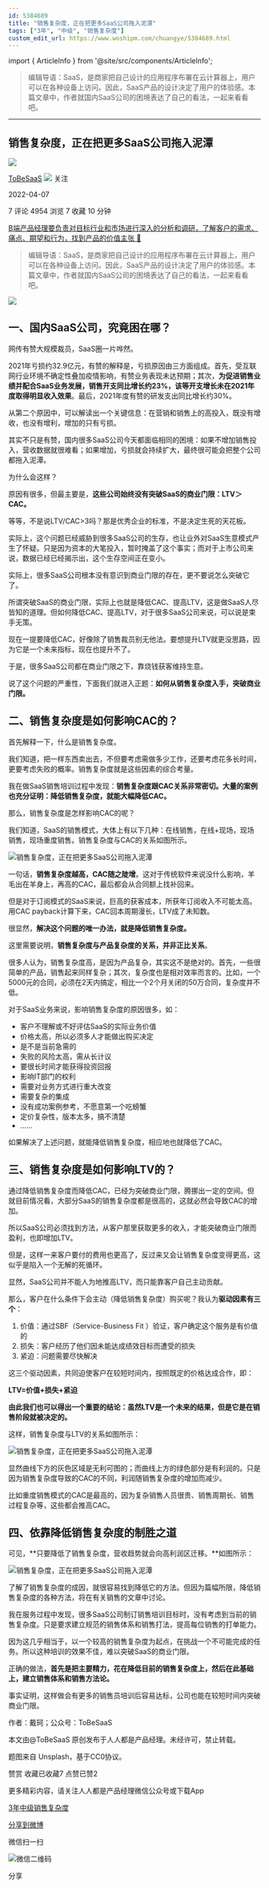 ```yaml
---
id: 5384689
title: "销售复杂度，正在把更多SaaS公司拖入泥潭"
tags: ["3年", "中级", "销售复杂度"]
custom_edit_url: https://www.woshipm.com/chuangye/5384689.html
---
```

import { ArticleInfo } from '@site/src/components/ArticleInfo';

<ArticleInfo
    author="ToBeSaaS"
    authorLink="https://www.woshipm.com/u/1341134"
    published="2022-04-07"
    views={4954}
    comments={7}
    collects={7}
/>

> 编辑导语：SaaS，是商家把自己设计的应用程序布署在云计算器上，用户可以在各种设备上访问。因此，SaaS产品的设计决定了用户的体验感。本篇文章中，作者就国内SaaS公司的困境表达了自己的看法，一起来看看吧。

---

## 销售复杂度，正在把更多SaaS公司拖入泥潭

[![](https://static.qidianla.com/woshipm_def_head_1.jpg?imageView2/1/w/72/h/72/q/100)](https://www.woshipm.com/u/1341134)

[ToBeSaaS](https://www.woshipm.com/u/1341134) ![](https://static.woshipm.com/tag/1101_1@2x.png) 关注

2022-04-07

7 评论 4954 浏览 7 收藏 10 分钟

[B端产品经理要负责对目标行业和市场进行深入的分析和调研，了解客户的需求、痛点、期望和行为，找到产品的价值主张 🔗](https://ke.qidianla.com/courses/bcpm)

> 编辑导语：SaaS，是商家把自己设计的应用程序布署在云计算器上，用户可以在各种设备上访问。因此，SaaS产品的设计决定了用户的体验感。本篇文章中，作者就国内SaaS公司的困境表达了自己的看法，一起来看看吧。

![](https://image.yunyingpai.com/wp/2022/03/7fJAq9chpPh5x24JKINx.jpg)

## 一、国内SaaS公司，究竟困在哪？

网传有赞大规模裁员，SaaS圈一片哗然。

2021年亏损约32.9亿元，有赞的解释是，亏损原因由三方面组成。首先，受互联网行业环境不确定性叠加疫情影响，有赞业务表现未达预期；其次，**为促进销售业绩并配合SaaS业务发展，销售开支同比增长约23%，该等开支增长未在2021年度取得明显收入效果**。最后，2021年度有赞的研发支出同比增长约30%。

从第二个原因中，可以解读出一个关键信息：在营销和销售上的高投入，既没有增收，也没有增利，增加的只有亏损。

其实不只是有赞，国内很多SaaS公司今天都面临相同的困境：如果不增加销售投入，营收数据就很难看；如果增加，亏损就会持续扩大，最终很可能会把整个公司都拖入泥潭。

为什么会这样？

原因有很多，但最主要是，**这些公司始终没有突破SaaS的商业门限：LTV＞****CAC****。**

等等，不是说LTV/CAC>3吗？那是优秀企业的标准，不是决定生死的天花板。

实际上，这个问题已经威胁到很多SaaS公司的生存，也让业外对SaaS生意模式产生了怀疑。只是因为资本的大笔投入，暂时掩盖了这个事实；而对于上市公司来说，数据已经已经揭示出，这个生存空间正在变小。

实际上，很多SaaS公司根本没有意识到商业门限的存在，更不要说怎么突破它了。

所谓突破SaaS的商业门限，实际上也就是降低CAC、提高LTV，这是做SaaS人尽皆知的道理。但如何降低CAC、提高LTV，对于很多SaaS公司来说，可以说是束手无策。

现在一提要降低CAC，好像除了销售裁员别无他法。要想提升LTV就更没思路，因为它是一个未来指标，现在也提升不了。

于是，很多SaaS公司都在商业门限之下，靠烧钱获客维持生意。

说了这个问题的严重性，下面我们就进入正题：**如何从销售复杂度入手，突破商业门限。**

## 二、销售复杂度是如何影响CAC的？

首先解释一下，什么是销售复杂度。

我们知道，把一样东西卖出去，不但要考虑需做多少工作，还要考虑花多长时间，更要考虑失败的概率。销售复杂度就是这些因素的综合考量。

我在做SaaS销售培训过程中发现：**销售复杂度跟CAC关系非常密切。大量的案例也充分证明：降低销售复杂度，就能大幅降低CAC。**

那么，销售复杂度是怎样影响CAC的呢？

我们知道，SaaS的销售模式，大体上有以下几种：在线销售，在线+现场，现场销售，现场重度销售。销售复杂度与CAC的关系如图所示。

![销售复杂度，正在把更多SaaS公司拖入泥潭](https://image.yunyingpai.com/wp/2022/03/qbHX3qbJfFmZ4tk2sDOk.png)

一句话，**销售复杂度越高，CAC随之陡增**。这对于传统软件来说没什么影响，羊毛出在羊身上，再高的CAC，最后都会从合同额上找补回来。

但是对于订阅模式的SaaS来说，巨高的获客成本，所获年订阅收入不可能太高。用CAC payback计算下来，CAC回本周期漫长，LTV成了未知数。

很显然，**解决这个问题的唯一办法，就是降低销售复杂度。**

这里需要说明，**销售复杂度与产品复杂度的关系，并非正比关系**。

很多人认为，销售复杂度高，是因为产品复杂，其实这不是绝对的。首先，一些很简单的产品，销售起来同样复杂；其次，复杂度也是相对效率而言的。比如，一个5000元的合同，必须在2天内搞定，相比一个2个月关闭的50万合同，复杂度并不低。

对于SaaS业务来说，影响销售复杂度的原因很多，如：

*   客户不理解或不好评估SaaS的实际业务价值
*   价格太高，所以必须多人才能做出购买决定
*   是不是当前急需的
*   失败的风险太高，需从长计议
*   要很长时间才能获得投资回报
*   影响IT部门的权利
*   需要对业务方式进行重大改变
*   需要复杂的集成
*   没有成功案例参考，不愿意第一个吃螃蟹
*   定价复杂性，版本太多，搞不清楚
*   ……

如果解决了上述问题，就能降低销售复杂度，相应地也就降低了CAC。

## 三、销售复杂度是如何影响LTV的？

通过降低销售复杂度而降低CAC，已经为突破商业门限，腾挪出一定的空间。但就目前情况看，大部分SaaS的销售复杂度都是很高的，这就必然会导致CAC的增加。

所以SaaS公司必须找到方法，从客户那里获取更多的收入，才能突破商业门限而盈利，也即增加LTV。

但是，这样一来客户要付的费用也更高了，反过来又会让销售复杂度变得更高，这似乎是陷入一个无解的死循环。

显然，SaaS公司并不能人为地推高LTV，而只能靠客户自己主动贡献。

那么，客户在什么条件下会主动（降低销售复杂度）购买呢？我认为**驱动因素有三个**：

1.  价值：通过SBF（Service-Business Fit ）验证，客户确定这个服务是有价值的
2.  损失：客户经历了他们因未能达成绩效目标而遭受的损失
3.  紧迫：问题需要尽快解决

这三个驱动因素，共同迫使客户在较短时间内，按照既定的价格达成合作，即：

**LTV=价值+损失+紧迫**

**由此我们也可以得出一个重要的结论：虽然LTV是一个未来的结果，但是它是在销售阶段就被决定的。**

这样，销售复杂度与LTV的关系如图所示：

![销售复杂度，正在把更多SaaS公司拖入泥潭](https://image.yunyingpai.com/wp/2022/03/gwNvJxdyvrG8btORUV6R.png)

显然曲线下方的灰色区域是无利可图的；而曲线上方的绿色部分是有利润的。只是因为销售复杂度导致的CAC的不同，利润随销售复杂度的增加而减少。

比如重度销售模式的CAC是最高的，因为复杂销售人员很贵、销售周期长、销售过程复杂等，这些都会推高CAC。

## 四、依靠降低销售复杂度的制胜之道

可见，**只要降低了销售复杂度，营收趋势就会向高利润区迁移。**如图所示：

![销售复杂度，正在把更多SaaS公司拖入泥潭](https://image.yunyingpai.com/wp/2022/03/eDpb4HXNz44FcfMgyYVd.png)

了解了销售复杂度的成因，就很容易找到降低它的方法。但因为篇幅所限，降低销售复杂度的各种方法，将在有关销售的文章中讨论。

我在服务过程中发现，很多SaaS公司制订销售培训目标时，没有考虑到当前的销售复杂度。只是要求建立规范的销售体系和销售打法，提高每位销售的打单能力。

因为这几乎相当于，以一个较高的销售复杂度为起点，在挑战一个不可能完成的任务。所以这种培训的效果不佳，难以突破SaaS的商业门限。

正确的做法，**首先是把主要精力，花在降低目前的销售复杂度上，然后在此基础上，建立销售体系和销售方法论。**

事实证明，这样做会有更多的销售员培训后容易达标，公司也能在较短时间内突破商业门限。

作者：戴珂；公众号：ToBeSaaS

本文由@ToBeSaaS 原创发布于人人都是产品经理。未经许可，禁止转载。

题图来自 Unsplash，基于CC0协议。

赞赏 收藏已收藏7 点赞已赞2

更多精彩内容，请关注人人都是产品经理微信公众号或下载App

[3年](https://www.woshipm.com/tag/3%e5%b9%b4)[中级](https://www.woshipm.com/tag/%e4%b8%ad%e7%ba%a7)[销售复杂度](https://www.woshipm.com/tag/%e9%94%80%e5%94%ae%e5%a4%8d%e6%9d%82%e5%ba%a6)

[分享到微博](https://service.weibo.com/share/share.php?appkey=2775287854&title=销售复杂度，正在把更多SaaS公司拖入泥潭&url=https://www.woshipm.com/chuangye/5384689.html&pic=https://image.yunyingpai.com/wp/2022/03/7fJAq9chpPh5x24JKINx.jpg)

微信扫一扫

![微信二维码](https://api.pwmqr.com/qrcode/create/?url=https://www.woshipm.com/chuangye/5384689.html)

分享